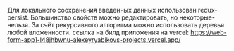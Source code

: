 Для локального соохранения введенных данных использован redux-persist.
Большинство свойств можно редактировать, но некоторые-нельзя.
За счёт рекурсивного алгоритма можно использовать деревья любой вложенности.
ссылка на билд приложения на vercel: https://web-form-app1-l48jhbwnu-alexeyryabikovs-projects.vercel.app/

